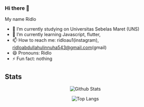 ### Hi there 👋
My name Ridlo 
<!--
**Ridlo543/Ridlo543** is a ✨ _special_ ✨ repository because its `README.md` (this file) appears on your GitHub profile.
-->
- 🔭 I’m currently studying on Universitas Sebelas Maret (UNS)
- 🌱 I’m currently learning Javascript, flutter, 
- 📫 How to reach me: ridloau1(instagram), ridloabdullahulinnuha543@gmail.com(gmail)
- 😄 Pronouns: Ridlo
- ⚡ Fun fact: nothing

## Stats

<div style="text-align: center">

![Github Stats](https://github-readme-stats.vercel.app/api?username=Ridlo543&theme=onedark&show_icons=true&count_private=true)

![Top Langs](https://github-readme-stats.vercel.app/api/top-langs/?username=Ridlo543&theme=onedark&layout=compact&langs_count=100&card_width=445)

</div>
